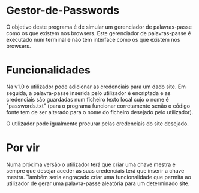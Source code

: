 # Gestor-de-Passwords
O objetivo deste programa é de simular um gerenciador de palavras-passe como os que existem nos browsers.
Este gerenciador de palavras-passe é executado num terminal e não tem interface como os que existem nos browsers.

# Funcionalidades
Na v1.0 o utilizador pode adicionar as credenciais para um dado site. 
Em seguida, a palavra-passe inserida pelo utilizador é encriptada e as credenciais são guardadas num ficheiro texto local cujo o nome é "passwords.txt" (para o programa funcionar corretamente senão o código fonte tem de ser alterado para o nome do ficheiro desejado pelo utilizador).

O utilizador pode igualmente procurar pelas credenciais do site desejado.

# Por vir
Numa próxima versão o utilizador terá que criar uma chave mestra e sempre que desejar aceder às suas credenciais terá que inserir a chave mestra.
Também seria engraçado criar uma funcionalidade que permita ao utilizador de gerar uma palavra-passe aleatória para um determinado site.


